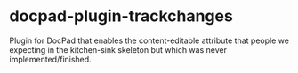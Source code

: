 docpad-plugin-trackchanges
==========================

Plugin for DocPad that enables the content-editable attribute that people we expecting in the kitchen-sink skeleton but which was never implemented/finished.